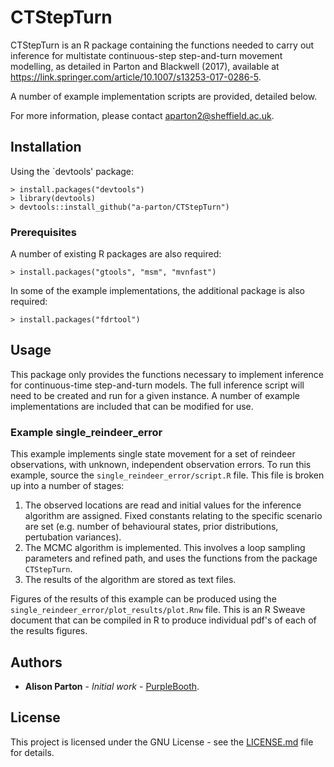 # CTStepTurn

CTStepTurn is an R package containing the functions needed to carry out inference for multistate continuous-step step-and-turn movement modelling, as detailed in Parton and Blackwell (2017), available at https://link.springer.com/article/10.1007/s13253-017-0286-5. 

A number of example implementation scripts are provided, detailed below.

For more information, please contact aparton2@sheffield.ac.uk.

## Installation
Using the `devtools' package:

```
> install.packages("devtools")
> library(devtools)
> devtools::install_github("a-parton/CTStepTurn")
```

### Prerequisites

A number of existing R packages are also required:

```
> install.packages("gtools", "msm", "mvnfast")
```

In some of the example implementations, the additional package is also required:

```
> install.packages("fdrtool")
```

## Usage

This package only provides the functions necessary to implement inference for continuous-time step-and-turn models. The full inference script will need to be created and run for a given instance. A number of example implementations are included that can be modified for use.

### Example single_reindeer_error

This example implements single state movement for a set of reindeer observations, with unknown, independent observation errors. To run this example, source the `single_reindeer_error/script.R` file. This file is broken up into a number of stages:
1) The observed locations are read and initial values for the inference algorithm are assigned. Fixed constants relating to the specific scenario are set (e.g. number of behavioural states, prior distributions, pertubation variances).
2) The MCMC algorithm is implemented. This involves a loop sampling parameters and refined path, and uses the functions from the package `CTStepTurn`.
3) The results of the algorithm are stored as text files.

Figures of the results of this example can be produced using the `single_reindeer_error/plot_results/plot.Rnw` file. This is an R Sweave document that can be compiled in R to produce individual pdf's of each of the results figures. 

## Authors

* **Alison Parton** - *Initial work* - [PurpleBooth](https://alisonparton.co.uk).

## License

This project is licensed under the GNU License - see the [LICENSE.md](LICENSE.md) file for details.


